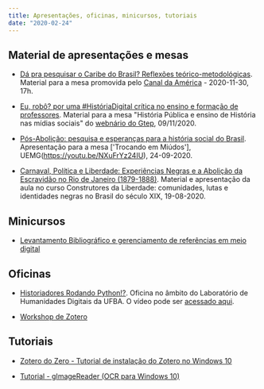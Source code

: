 ```yaml
---
title: Apresentações, oficinas, minicursos, tutoriais
date: "2020-02-24"
---
```

## Material de apresentações e mesas

- [Dá pra pesquisar o Caribe do Brasil? Reflexões teórico-metodológicas](https://ericbrasiln.github.io/caribe/). Material para a mesa promovida pelo [Canal da América](https://youtu.be/hMX8ITv40K8) - 2020-11-30, 17h.
  
- [Eu, robô? por uma #HistóriaDigital crítica no ensino e formação de professores](https://ericbrasiln.github.io/webnargtep/). Material para a mesa "História Pública e ensino de História nas mídias sociais" do [webnário do Gtep](https://youtu.be/y9M2NQszLNc), 09/11/2020.

- [Pós-Abolição: pesquisa e esperanças para a história social do Brasil](https://ericbrasiln.github.io/MESA_UEMG/). Apresentação para a mesa ['Trocando em Miúdos'], UEMG(https://youtu.be/NXuFrYz24IU), 24-09-2020.

- [Carnaval, Política e Liberdade: Experiências Negras e a Abolição da Escravidão no Rio de Janeiro (1879-1888)](https://ericbrasiln.github.io/Aula_Eric-Brasil_Construtores-da-liberdade/MESA_UEMG/). Material e apresentação da aula no curso Construtores da Liberdade: comunidades, lutas e identidades negras no Brasil do século XIX, 19-08-2020.

## Minicursos

- [Levantamento Bibliográfico e gerenciamento de referências em meio digital](https://ericbrasiln.github.io/curso_biblio/) 

## Oficinas

- [Historiadores Rodando Python!?](https://ericbrasiln.github.io/oficina-python/). Oficina no âmbito do Laboratório de Humanidades Digitais da UFBA. O vídeo pode ser [acessado aqui](https://youtu.be/-6IGMyw7c6E).

- [Workshop de Zotero](https://youtu.be/I5ohkh5d51Y) 

## Tutoriais

- [Zotero do Zero - Tutorial de instalação do Zotero no Windows 10](https://youtu.be/CPdhyKboKC0) 

- [Tutorial - gImageReader (OCR para Windows 10)](https://youtu.be/_7eqj01Hn0M) 
